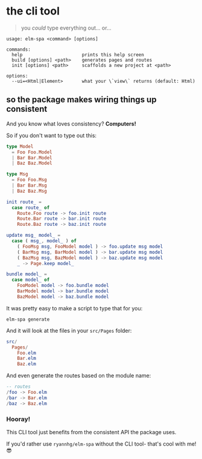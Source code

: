 # the cli tool
> you _could_ type everything out... or...

```
usage: elm-spa <command> [options]

commands:
  help                      prints this help screen
  build [options] <path>    generates pages and routes
  init [options] <path>     scaffolds a new project at <path>

options:
  --ui=<Html|Element>       what your \`view\` returns (default: Html)
```

## so the package makes wiring things up consistent

And you know what loves consistency? __Computers!__

So if you don't want to type out this:

```elm
type Model
  = Foo Foo.Model
  | Bar Bar.Model
  | Baz Baz.Model

type Msg
  = Foo Foo.Msg
  | Bar Bar.Msg
  | Baz Baz.Msg

init route_ =
  case route_ of
    Route.Foo route -> foo.init route
    Route.Bar route -> bar.init route
    Route.Baz route -> baz.init route

update msg_ model_ =
  case ( msg_, model_ ) of
    ( FooMsg msg, FooModel model ) -> foo.update msg model
    ( BarMsg msg, BarModel model ) -> bar.update msg model
    ( BazMsg msg, BazModel model ) -> baz.update msg model
    _ -> Page.keep model_

bundle model_ =
  case model_ of
    FooModel model -> foo.bundle model
    BarModel model -> bar.bundle model
    BazModel model -> baz.bundle model
```

It was pretty easy to make a script to type that for you:

```
elm-spa generate
```

And it will look at the files in your `src/Pages` folder:

```elm
src/
  Pages/
    Foo.elm
    Bar.elm
    Baz.elm
```

And even generate the routes based on the module name:

```elm
-- routes
/foo -> Foo.elm
/bar -> Bar.elm
/baz -> Baz.elm
```


### Hooray!

This CLI tool just benefits from the consistent API the package uses.

If you'd rather use `ryannhg/elm-spa` without the CLI tool- that's cool with me! 😎
